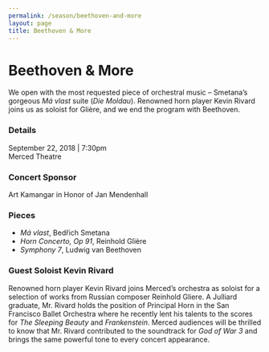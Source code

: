```yaml
---
permalink: /season/beethoven-and-more
layout: page
title: Beethoven & More
---
```


# Beethoven & More

We open with the most requested piece of orchestral music – Smetana’s gorgeous *Má vlast* suite (*Die Moldau*). Renowned horn player Kevin Rivard joins us as soloist for Glière, and we end the program with Beethoven.

### Details
September 22, 2018 | 7:30pm<br />
Merced Theatre

### Concert Sponsor
Art Kamangar in Honor of Jan Mendenhall

### Pieces
- *Má vlast*, Bedřich Smetana
- *Horn Concerto, Op 91*, Reinhold Glière
- *Symphony 7*, Ludwig van Beethoven

### Guest Soloist Kevin Rivard
Renowned horn player Kevin Rivard joins Merced’s orchestra as soloist for a selection of works from Russian composer Reinhold Gliere.  A Julliard graduate, Mr. Rivard holds the position of Principal Horn in the San Francisco Ballet Orchestra where he recently lent his talents to the scores for <em>The Sleeping Beauty</em> and <em>Frankenstein</em>.  Merced audiences will be thrilled to know that Mr. Rivard contributed to the soundtrack for <em>God of War 3</em> and brings the same powerful tone to every concert appearance.